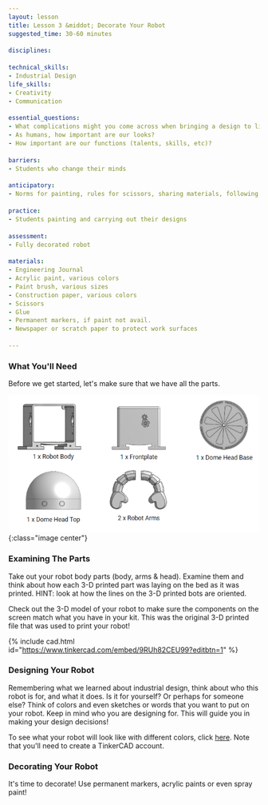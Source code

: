 ```yaml
---
layout: lesson
title: Lesson 3 &middot; Decorate Your Robot
suggested_time: 30-60 minutes

disciplines:

technical_skills:
- Industrial Design
life_skills:
- Creativity
- Communication

essential_questions:
- What complications might you come across when bringing a design to life?
- As humans, how important are our looks?  
- How important are our functions (talents, skills, etc)?  

barriers: 
- Students who change their minds  

anticipatory:
- Norms for painting, rules for scissors, sharing materials, following a design or changing designs as necessary

practice:
- Students painting and carrying out their designs

assessment:
- Fully decorated robot

materials:
- Engineering Journal
- Acrylic paint, various colors
- Paint brush, various sizes
- Construction paper, various colors
- Scissors
- Glue
- Permanent markers, if paint not avail.
- Newspaper or scratch paper to protect work surfaces

---
```


### What You'll Need

Before we get started, let's make sure that we have all the parts.

![fig 3.0](fig-3_0.png){:class="image center"}

### Examining The Parts

Take out your robot body parts (body, arms & head). Examine them and think about how each 3-D printed part was laying on the bed as it was printed. HINT: look at how the lines on the 3-D printed bots are oriented.

Check out the 3-D model of your robot to make sure the components on the screen match what you have in your kit. This was the original 3-D printed file that was used to print your robot!

{% include cad.html id="https://www.tinkercad.com/embed/9RUh82CEU99?editbtn=1" %}

### Designing Your Robot
Remembering what we learned about industrial design, think about who this robot is for, and what it does. Is it for yourself? Or perhaps for someone else? Think of colors and even sketches or words that you want to put on your robot. Keep in mind who you are designing for. This will guide you in making your design decisions!

To see what your robot will look like with different colors, click <a href="https://www.tinkercad.com/things/9RUh82CEU99" target="_blank">here</a>. Note that you'll need to create a TinkerCAD account.

### Decorating Your Robot
It's time to decorate!  Use permanent markers, acrylic paints or even spray paint!

